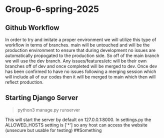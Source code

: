 # Group-6-spring-2025
## Github Workflow
In order to try and imitate a proper environment we will utilize this type of workflow in terms of branches. main will be untouched and will be the production environment to ensure that during development no issues are automatically propogated to the production side. So off of the main branch we will use the dev branch. Any issues/features/etc will be their own branches off of dev and once completed will be merged to dev. Once dev has been confirmed to have no issues following a merging session which will include all of our codes then it will be merged to main which then will reflect production.  
## Starting Django Server
> python3 manage.py runserver

This will start the server by default on 127.0.0.1:8000.
In settings.py the ALLOWED_HOSTS setting is ['*'] so any host can access the website (unsecure but usable for testing)
##Something
